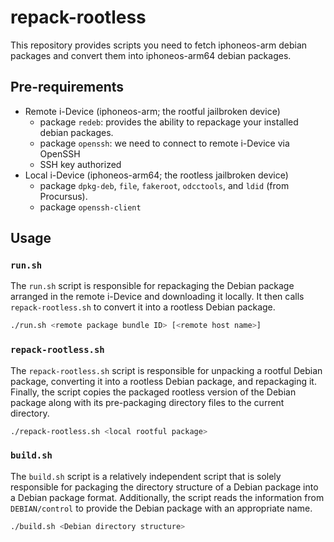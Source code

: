 # repack-rootless
This repository provides scripts you need to fetch iphoneos-arm debian packages and convert them into iphoneos-arm64 debian packages.

## Pre-requirements

* Remote i-Device (iphoneos-arm; the rootful jailbroken device)
  * package `redeb`: provides the ability to repackage your installed debian packages.
  * package `openssh`: we need to connect to remote i-Device via OpenSSH
  * SSH key authorized
* Local i-Device (iphoneos-arm64; the rootless jailbroken device)
  * package `dpkg-deb`, `file`, `fakeroot`, `odcctools`, and `ldid` (from Procursus).
  * package `openssh-client`

## Usage

### `run.sh`

The `run.sh` script is responsible for repackaging the Debian package arranged in the remote i-Device and downloading it locally. It then calls `repack-rootless.sh` to convert it into a rootless Debian package.

```bash
./run.sh <remote package bundle ID> [<remote host name>]
```

### `repack-rootless.sh`

The `repack-rootless.sh` script is responsible for unpacking a rootful Debian package, converting it into a rootless Debian package, and repackaging it. Finally, the script copies the packaged rootless version of the Debian package along with its pre-packaging directory files to the current directory.

```bash
./repack-rootless.sh <local rootful package>
```

### `build.sh`

The `build.sh` script is a relatively independent script that is solely responsible for packaging the directory structure of a Debian package into a Debian package format. Additionally, the script reads the information from `DEBIAN/control` to provide the Debian package with an appropriate name.

```bash
./build.sh <Debian directory structure>
```

